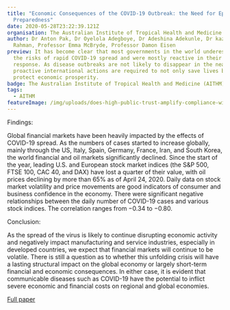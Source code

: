 ```yaml
---
title: "Economic Consequences of the COVID-19 Outbreak: the Need for Epidemic
  Preparedness"
date: 2020-05-28T23:22:39.121Z
organisation: The Australian Institute of Tropical Health and Medicine (AITHM)
author: Dr Anton Pak, Dr Oyelola Adegboye, Dr Adeshina Adekunle, Dr kazi,
  Rahman, Professor Emma McBryde, Professor Damon Eisen
preview: It has become clear that most governments in the world underestimated
  the risks of rapid COVID-19 spread and were mostly reactive in their crisis
  response. As disease outbreaks are not likely to disappear in the near future,
  proactive international actions are required to not only save lives but also
  protect economic prosperity.
badge: The Australian Institute of Tropical Health and Medicine (AITHM)
tags:
  - AITHM
featureImage: /img/uploads/does-high-public-trust-amplify-compliance-with-stringent-covid-19-government-health-guidelines-a-multi-country-analysis-using-data-from-102-627-individuals.jpeg
---
```



Findings:

Global financial markets have been heavily impacted by the effects of COVID-19 spread. As the numbers of cases started to increase globally, mainly through the US, Italy, Spain, Germany, France, Iran, and South Korea, the world financial and oil markets significantly declined. Since the start of the year, leading U.S. and European stock market indices (the S&P 500, FTSE 100, CAC 40, and DAX) have lost a quarter of their value, with oil prices declining by more than 65% as of April 24, 2020. Daily data on stock market volatility and price movements are good indicators of consumer and business confidence in the economy. There were significant negative relationships between the daily number of COVID-19 cases and various stock indices. The correlation ranges from −0.34 to −0.80.

Conclusion:

As the spread of the virus is likely to continue disrupting economic activity and negatively impact manufacturing and service industries, especially in developed countries, we expect that financial markets will continue to be volatile. There is still a question as to whether this unfolding crisis will have a lasting structural impact on the global economy or largely short-term financial and economic consequences. In either case, it is evident that communicable diseases such as COVID-19 have the potential to inflict severe economic and financial costs on regional and global economies.

[Full paper](https://www.frontiersin.org/articles/10.3389/fpubh.2020.00241/full)